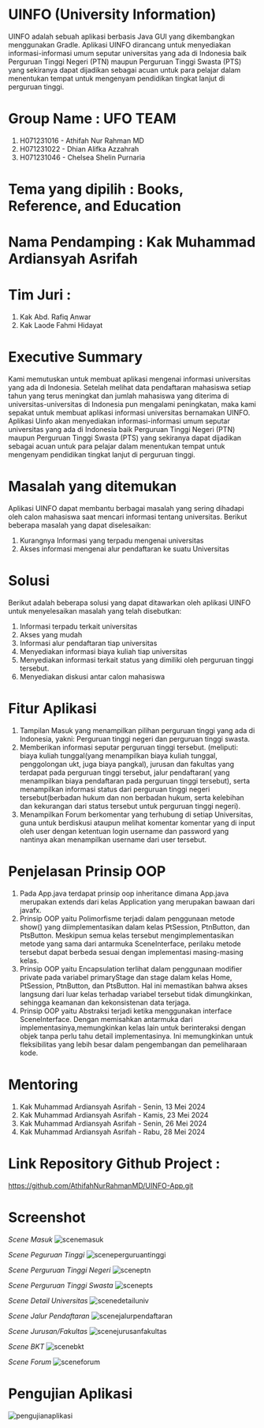 # UINFO (University Information)
UINFO adalah sebuah aplikasi berbasis Java GUI yang dikembangkan menggunakan Gradle. Aplikasi UINFO dirancang untuk menyediakan informasi-informasi umum seputar universitas yang ada di Indonesia baik Perguruan Tinggi Negeri (PTN) maupun Perguruan Tinggi Swasta (PTS) yang sekiranya dapat dijadikan sebagai acuan untuk para pelajar dalam menentukan tempat untuk mengenyam pendidikan tingkat lanjut di perguruan tinggi.

# Group Name : UFO TEAM
1. H071231016 - Athifah Nur Rahman MD
2. H071231022 - Dhian Alifka Azzahrah
3. H071231046 - Chelsea Shelin Purnaria

# Tema yang dipilih : Books, Reference, and Education
# Nama Pendamping : Kak Muhammad Ardiansyah Asrifah
# Tim Juri : 
1. Kak Abd. Rafiq Anwar
2. Kak Laode Fahmi Hidayat

# Executive Summary
Kami memutuskan untuk membuat aplikasi mengenai informasi universitas yang ada di Indonesia. Setelah melihat data pendaftaran mahasiswa setiap tahun yang terus meningkat dan jumlah mahasiswa yang diterima di universitas-universitas di Indonesia pun mengalami peningkatan, maka kami sepakat untuk membuat aplikasi informasi universitas bernamakan UINFO. 
Aplikasi Uinfo akan menyediakan informasi-informasi umum seputar universitas yang ada di Indonesia baik Perguruan Tinggi Negeri (PTN) maupun Perguruan Tinggi Swasta (PTS) yang sekiranya dapat dijadikan sebagai acuan untuk para pelajar dalam menentukan tempat untuk mengenyam pendidikan tingkat lanjut di perguruan tinggi.

# Masalah yang ditemukan 
Aplikasi UINFO dapat membantu berbagai masalah yang sering dihadapi oleh calon  mahasiswa saat mencari informasi tentang universitas. Berikut beberapa masalah yang dapat diselesaikan:
1. Kurangnya Informasi yang terpadu mengenai universitas
2. Akses informasi mengenai alur pendaftaran ke suatu Universitas

# Solusi 
Berikut adalah beberapa solusi yang dapat ditawarkan oleh aplikasi UINFO untuk menyelesaikan masalah yang telah disebutkan:
1. Informasi terpadu terkait universitas
2. Akses yang mudah 
3. Informasi alur pendaftaran tiap universitas
4. Menyediakan informasi biaya kuliah tiap universitas
5. Menyediakan informasi terkait status yang dimiliki oleh perguruan tinggi tersebut.
6. Menyediakan diskusi antar calon mahasiswa

# Fitur Aplikasi
1. Tampilan Masuk yang menampilkan pilihan perguruan tinggi yang ada di Indonesia, yakni: Perguruan tinggi negeri dan perguruan tinggi swasta. 
2. Memberikan informasi seputar perguruan tinggi tersebut. (meliputi: biaya kuliah tunggal(yang menampilkan biaya kuliah tunggal, penggolongan ukt, juga biaya pangkal), jurusan dan fakultas yang terdapat pada perguruan tinggi tersebut, jalur pendaftaran( yang menampilkan biaya pendaftaran pada perguruan tinggi tersebut), serta menampilkan informasi status dari perguruan tinggi negeri tersebut(berbadan hukum dan non berbadan hukum, serta kelebihan dan kekurangan dari status tersebut untuk perguruan tinggi negeri).
3. Menampilkan Forum berkomentar yang terhubung di setiap Universitas, guna untuk berdiskusi ataupun melihat komentar komentar yang di input oleh user dengan ketentuan login username dan password yang nantinya akan menampilkan username dari user tersebut.

# Penjelasan Prinsip OOP
1. Pada App.java terdapat  prinsip oop inheritance dimana App.java merupakan extends dari kelas Application yang merupakan bawaan dari javafx. 
2. Prinsip OOP yaitu Polimorfisme terjadi dalam penggunaan metode show() yang diimplementasikan dalam kelas PtSession, PtnButton, dan PtsButton. Meskipun semua kelas tersebut mengimplementasikan metode yang sama dari antarmuka SceneInterface, perilaku metode tersebut dapat berbeda sesuai dengan implementasi masing-masing kelas.
3. Prinsip OOP yaitu Encapsulation terlihat dalam penggunaan modifier private pada variabel primaryStage dan stage dalam kelas Home, PtSession, PtnButton, dan PtsButton. Hal ini memastikan bahwa akses langsung dari luar kelas terhadap variabel tersebut tidak dimungkinkan, sehingga keamanan dan kekonsistenan data terjaga.
4. Prinsip OOP yaitu Abstraksi terjadi ketika menggunakan interface SceneInterface. Dengan memisahkan antarmuka dari implementasinya,memungkinkan kelas lain untuk berinteraksi dengan objek tanpa perlu tahu detail implementasinya. Ini memungkinkan untuk fleksibilitas yang lebih besar dalam pengembangan dan pemeliharaan kode.

# Mentoring
1. Kak Muhammad Ardiansyah Asrifah - Senin, 13 Mei 2024
2. Kak Muhammad Ardiansyah Asrifah - Kamis, 23 Mei 2024 
3. Kak Muhammad Ardiansyah Asrifah - Senin, 26 Mei 2024
4. Kak Muhammad Ardiansyah Asrifah - Rabu, 28 Mei 2024

# Link Repository Github Project : 
https://github.com/AthifahNurRahmanMD/UINFO-App.git

# Screenshot
_Scene Masuk_
![scenemasuk](https://github.com/AthifahNurRahmanMD/UINFO-App/blob/9f1aa1ba390791cfe1ed480437961157db9bce6c/readme/scenemasuk.jpg)

_Scene Peguruan Tinggi_
![sceneperguruantinggi](https://github.com/AthifahNurRahmanMD/UINFO-App/blob/9f1aa1ba390791cfe1ed480437961157db9bce6c/readme/sceneperguruantinggi.jpg)

_Scene Perguruan Tinggi Negeri_
![sceneptn](https://github.com/AthifahNurRahmanMD/UINFO-App/blob/9f1aa1ba390791cfe1ed480437961157db9bce6c/readme/sceneptn.jpg)

_Scene Perguruan Tinggi Swasta_
![scenepts](https://github.com/AthifahNurRahmanMD/UINFO-App/blob/9f1aa1ba390791cfe1ed480437961157db9bce6c/readme/scenepts.jpg)

_Scene Detail Universitas_
![scenedetailuniv](https://github.com/AthifahNurRahmanMD/UINFO-App/blob/9f1aa1ba390791cfe1ed480437961157db9bce6c/readme/scenedetailuniv.jpg)

_Scene Jalur Pendaftaran_
![scenejalurpendaftaran](https://github.com/AthifahNurRahmanMD/UINFO-App/blob/9f1aa1ba390791cfe1ed480437961157db9bce6c/readme/scenejalurpendaftaran.jpg)

_Scene Jurusan/Fakultas_
![scenejurusanfakultas](https://github.com/AthifahNurRahmanMD/UINFO-App/blob/9f1aa1ba390791cfe1ed480437961157db9bce6c/readme/scenejurusanfakultas.jpg)

_Scene BKT_
![scenebkt](https://github.com/AthifahNurRahmanMD/UINFO-App/blob/9f1aa1ba390791cfe1ed480437961157db9bce6c/readme/scenebkt.jpg)

_Scene Forum_
![sceneforum](https://github.com/AthifahNurRahmanMD/UINFO-App/blob/9f1aa1ba390791cfe1ed480437961157db9bce6c/readme/sceneforum.jpg)

# Pengujian Aplikasi
![pengujianaplikasi](https://github.com/AthifahNurRahmanMD/UINFO-App/blob/9f1aa1ba390791cfe1ed480437961157db9bce6c/readme/pengujianaplikasi.png)
